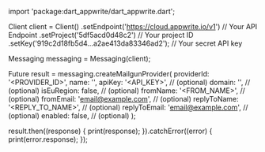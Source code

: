 import 'package:dart_appwrite/dart_appwrite.dart';

Client client = Client()
  .setEndpoint('https://cloud.appwrite.io/v1') // Your API Endpoint
  .setProject('5df5acd0d48c2') // Your project ID
  .setKey('919c2d18fb5d4...a2ae413da83346ad2'); // Your secret API key

Messaging messaging = Messaging(client);

Future result = messaging.createMailgunProvider(
  providerId: '<PROVIDER_ID>',
  name: '<NAME>',
  apiKey: '<API_KEY>', // (optional)
  domain: '<DOMAIN>', // (optional)
  isEuRegion: false, // (optional)
  fromName: '<FROM_NAME>', // (optional)
  fromEmail: 'email@example.com', // (optional)
  replyToName: '<REPLY_TO_NAME>', // (optional)
  replyToEmail: 'email@example.com', // (optional)
  enabled: false, // (optional)
);

result.then((response) {
  print(response);
}).catchError((error) {
  print(error.response);
});
